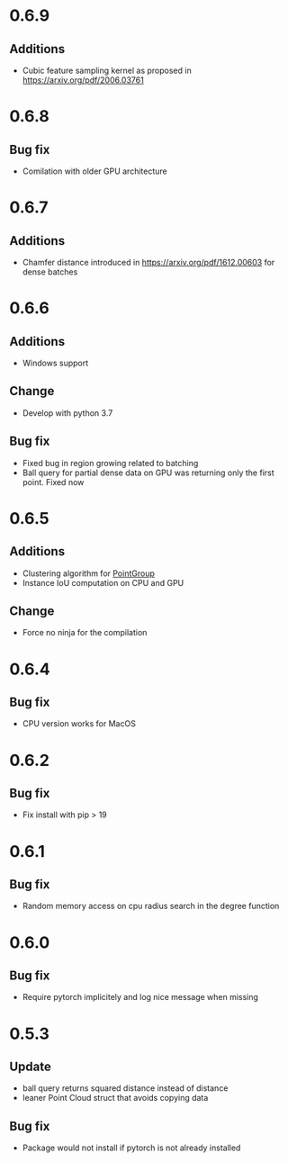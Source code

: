 # 0.6.9
## Additions

- Cubic feature sampling kernel as proposed in https://arxiv.org/pdf/2006.03761

# 0.6.8
## Bug fix
- Comilation with older GPU architecture


# 0.6.7
## Additions
- Chamfer distance introduced in https://arxiv.org/pdf/1612.00603 for dense batches

# 0.6.6
## Additions
- Windows support


## Change
- Develop with python 3.7

## Bug fix
- Fixed bug in region growing related to batching
- Ball query for partial dense data on GPU was returning only the first point. Fixed now


# 0.6.5

## Additions
- Clustering algorithm for [PointGroup](https://arxiv.org/pdf/2004.01658.pdf)
- Instance IoU computation on CPU and GPU

## Change
- Force no ninja for the compilation

# 0.6.4

## Bug fix
- CPU version works for MacOS

# 0.6.2

## Bug fix
- Fix install with pip > 19

# 0.6.1

## Bug fix
- Random memory access on cpu radius search in the degree function

# 0.6.0

## Bug fix
- Require pytorch implicitely and log nice message when missing

# 0.5.3

## Update
- ball query returns squared distance instead of distance
- leaner Point Cloud struct that avoids copying data

## Bug fix
- Package would not install if pytorch is not already installed
